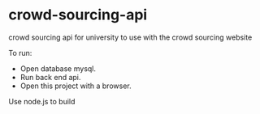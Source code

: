 # crowd-sourcing-api
crowd sourcing api for university to use with the crowd sourcing website

To run:
* Open database mysql.
* Run back end api.
* Open this project with a browser.
    
Use node.js to build

